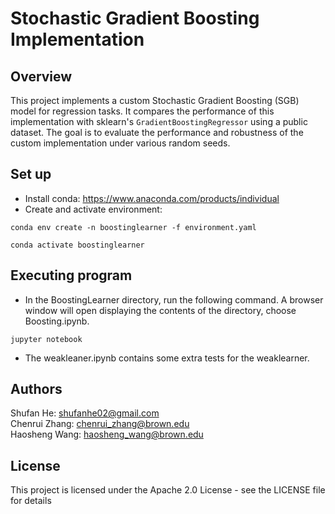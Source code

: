 # Stochastic Gradient Boosting Implementation


## Overview

This project implements a custom Stochastic Gradient Boosting (SGB) model for regression tasks. It compares the performance of this implementation with sklearn's `GradientBoostingRegressor` using a public dataset. The goal is to evaluate the performance and robustness of the custom implementation under various random seeds.


## Set up

* Install conda: https://www.anaconda.com/products/individual
* Create and activate environment:
```
conda env create -n boostinglearner -f environment.yaml
```
```
conda activate boostinglearner
```

## Executing program

* In the BoostingLearner directory, run the following command. A browser window will open displaying the contents of the directory, choose Boosting.ipynb.
```
jupyter notebook
```
* The weakleaner.ipynb contains some extra tests for the weaklearner.


## Authors

Shufan He: shufanhe02@gmail.com\
Chenrui Zhang: chenrui_zhang@brown.edu\
Haosheng Wang: haosheng_wang@brown.edu


## License

This project is licensed under the Apache 2.0 License - see the LICENSE file for details

